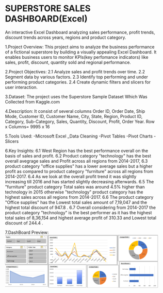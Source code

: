 # SUPERSTORE SALES DASHBOARD(Excel)
An interactive Excel Dashboard analyzing sales performance, profit trends, discount trends across years, regions and product category.

1.Project Overview:
This project aims to analyze the business performance of a fictional superstore by building a visually appealing Excel Dashboard. It enables business users to monitor KPIs(key perfomance indicators) like sales, profit, discount, quantity sold and regional performance.

2.Project Objectives: 
  2.1 Analyze sales and profit trends over time.
  2.2 Segment data by various factors.
  2.3 Identify top performing and under performing product categories.
  2.4 Create dynamic filters and slicers for user interaction.

3.Dataset:
The project uses the Superstore Sample Dataset Which Was Collected from Kaggle.com 

4.Description: It consist of several columns Order ID, Order Date,	Ship Mode, Customer ID,	Customer Name,	City,	State,	Region,	Product ID,	Category,	Sub-Category,	Sales,	Quantity,	Discount,	Profit,	Order Year.
Row x Columns= 9995 x 16

5.Tools Used:
  -Microsoft Excel
  _Data Cleaning
  -Pivot Tables
  -Pivot Charts
  -Slicers

6.Key Insights:
  6.1 West Region has the best performance overall on the basis of sales and profit.
  6.2 Product category "technology" has the best overall avegrage sales and Profit across all regions from 2014-2017,
  6.3 product category "office supplies" has a lower average sales but a higher profit as compared to product category "furniture" across all regions from 2014-2017.
  6.4 As we look at the overall profit trend it was slightly increasing  till 2016 and has started slightly decreasing afterwards.
  6.5 The "furniture" product category Total sales was around 4.5% higher than technology in 2015 otherwise "technology" product category has the highest sales across all regions from 2014-2017.
  6.6 The product category "Office supplies" has the Lowest total sales amount of 7,19,047 and the highest total discount of 947.8 .
  6.7 Overall considering from 2014-2017 the product category "technology" is the best performer as it has the highest total sales of 8,36,154 and highest average profit of 310.33 and Lowest total discount of 244.4 .

7.DashBoard Preview:
![Alt Text](https://github.com/harsh-dataportfolio/Excel-SalesDashboard/blob/main/Sample%20ScreenShot%202.png)
